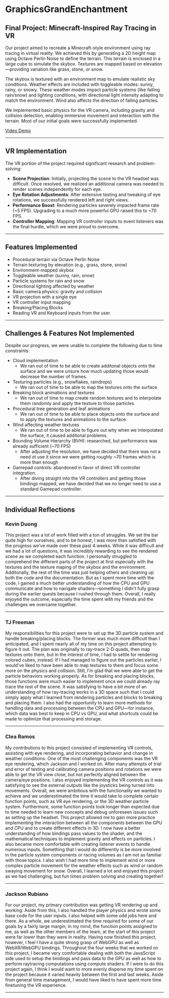 # GraphicsGrandEnchantment

## Final Project: Minecraft-Inspired Ray Tracing in VR

Our project aimed to recreate a Minecraft-style environment using ray tracing in virtual reality. We achieved this by generating a 2D height map using Octave Perlin Noise to define the terrain. This terrain is enclosed in a large cube to simulate the skybox. Textures are mapped based on elevation—providing variation like grass, stone, or snow.

The skybox is textured with an environment map to emulate realistic sky conditions. Weather effects are included with toggleable modes: sunny, rainy, or snowy. These weather modes impact particle systems (like falling rain/snow) and lighting conditions, with directional light intensity adapting to match the environment. Wind also affects the direction of falling particles.

We implemented basic physics for the VR camera, including gravity and collision detection, enabling immersive movement and interaction with the terrain. Most of our initial goals were successfully implemented.

[Video Demo](https://drive.google.com/file/d/14pBsv0mTmh1Uf-gfxCkg3gX9PoC77FE-/view?usp=sharing)

---

## VR Implementation

The VR portion of the project required significant research and problem-solving:

- **Scene Projection**: Initially, projecting the scene to the VR headset was difficult. Once resolved, we realized an additional camera was needed to render scenes independently for each eye.
- **Eye Rotation Adjustments**: After extensive testing and tweaking of eye rotations, we successfully rendered left and right views.
- **Performance Boost**: Rendering particles severely impacted frame rate (~5 FPS). Upgrading to a much more powerful GPU raised this to ~70 FPS.
- **Controller Mapping**: Mapping VR controller inputs to event listeners was the final hurdle, which we were proud to overcome.

---

## Features Implemented

- Procedural terrain via Octave Perlin Noise
- Terrain texturing by elevation (e.g., grass, stone, snow)
- Environment-mapped skybox
- Toggleable weather (sunny, rain, snow)
- Particle systems for rain and snow
- Directional lighting affected by weather
- Basic camera physics: gravity and collision
- VR projection with a single eye
- VR controller input mapping
- Breaking/Placing Blocks
- Reading VR and Keyboard inputs from the user.
---

## Challenges & Features Not Implemented

Despite our progress, we were unable to complete the following due to time constraints:

- Cloud implementation
    - We ran out of time to be able to create additonal objects onto the surface and we were unsure how much updating those would decrease the number of frames.
- Texturing particles (e.g., snowflakes, raindrops)
    - We ran out of time to be able to map the textures onto the surface.
- Breaking block animations and textures
    - We ran out of time to map create random textures and to interpolate them randomly and apply the texture to those particles.
- Procedural tree generation and leaf animations
    - We ran out of time to be able to place objects onto the surface and to apply the textures and animations to the surface.
- Wind affecting weather textures
    - We ran out of time to be able to figure out why when we interpolated the surface, it caused additonal problems.
- Bounding Volume Hierarchy (BVH): researched, but performance was already sufficient (~70 FPS)
    - After adjusting the resolution, we have decided that there was not a need ot use it since we were getting roughly ~70 frames which is more than enough
- Gamepad controls: abandoned in favor of direct VR controller integration.
    - After diving straight into the VR controllers and getting those bindings mapped, we have decided that we no longer need to use a standard Gamepad controller.

---

## Individual Reflections

### Kevin Duong

This project was a lot of work filled with a ton of struggles. We set the bar quite high for ourselves, and to be honest, I was more than satisfied with the progress we've made over these past 4 weeks. While it was difficult and we had a lot of questions, it was incredibly rewarding to see the rendered scene as we completed each function. I personally struggled to comprehend the different parts of the project at first especially with the textures and the texture maping of the skybox and the environment. Additonally, the rest of the time was just helping others and cleaning up both the code and the documentation. But as I spent more time with the code, I gained a much better understanding of how the CPU and GPU communicate and how to navigate shaders—something I didn't fully grasp during the earlier quests because I rushed through them. Overall, I really enjoyed the outcome, especially the time spent with my friends and the challenges we overcame together.

---

### TJ Freeman  
My responsibilities for this project were to set up the 3D particle system and handle breaking/placing blocks. The former was much more difficult than I anticipated, and I spent nearly all of my time on this project attempting to figure it out. The plan was originally to ray-trace 2-D quads, then map textures onto them, but in the interest of time, I had to settle for rendering colored cubes, instead. If I had managed to figure out the particles earlier, I would’ve liked to have been able to map textures to them and focus some more on the physics and collision. Still, I’m glad that we were able to get the particle behaviors working properly. As for breaking and placing blocks, those functions were much easier to implement once we could already ray trace the rest of the scene. It was satisfying to have a bit more of an understanding of how ray-tracing works in a 3D space such that I could simply apply what I learned from rendering particles and blocks to breaking and placing them. I also had the opportunity to learn more methods for handling data and processing between the CPU and GPU—for instance, which data was best to keep in CPU vs GPU, and what shortcuts could be made to optimize that processing and storage.


---

### Clea Ramos

My contributions to this project consisted of implementing VR controls, assisting with eye rendering, and incorporating behavior and change in weather conditions. One of the most challenging components was the VR eye rendering, which Jackson and I worked on. After many attempts of trial and error of testing and calibrating camera positions and rotations we were able to get the VR view close, but not perfectly aligned between the camera/eye positions. I.also enjoyed implementing the VR controls as it was satisfying to see the external outputs like the joysticks being turned into movements. Overall, we were ambitious with the functionality we wanted to achieve and we underestimated the time it would take to complete certain function points, such as VR eye rendering, or the 3D weather particle system. Furthermore, some function points took longer than expected due to time needed to learn new concepts and debug unforeseen issues such as setting up the headset. This project allowed me to gain more practice implementing the interaction between all the components between the GPU and CPU and to create different effects in 3D. I now have a better understanding of how bindings pass values to the shader, and the mathematical techniques to implement gravity and effects on particles. I also became more comfortable with creating listener events to handle numerous inputs. Something that I would do differently is be more involved in the particle system components or racing volumes as I am not as familiar with those topics. I also wish I had more time to implement wind or more complex particle movement for the weather effects such as wind or random swaying movement for snow. Overall, I learned a lot and enjoyed this project as we had challenging, but fun times problem solving and creating together!

---

### Jackson Rubiano  

For our project, my primary contribution was getting VR rendering up and working. Aside from this, I also handled the player physics and wrote some base code for the user inputs. I also helped with some odd jobs here and there. As a whole, we underestimated the time required for some of our goals by a fairly large margin; in my mind, the function points assigned to me, as well as the other members of the team, at the start of this project were far lower than they were in reality. Having now finished this project, however, I feel I have a quite strong grasp of WebGPU as well as WebXR/WebGPU bindings. Throughout the four weeks that we worked on this project, I became very comfortable dealing with both the JavaScript side used to setup the bindings and pass data to the GPU as well as how to perform raytracing computations using compute shaders. If I were to do this project again, I think I would want to more evenly disperse my time spent on the project because it varied heavily between the first and last weeks. Aside from general time management, I would have liked to have spent more time finetuning the VR experience.

---

